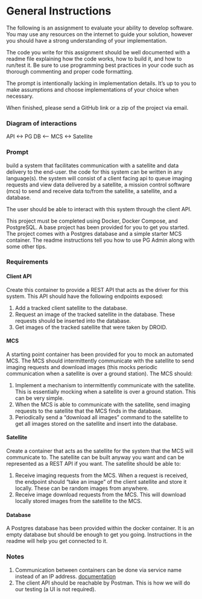 # General Instructions

The following is an assignment to evaluate your ability to develop software. You may use any resources on the internet to guide your solution, however you should have a strong understanding of your implementation.

The code you write for this assignment should be well documented with a readme file explaining how the code works, how to build it, and how to run/test it. Be sure to use programming best practices in your code such as thorough commenting and proper code formatting.

The prompt is intentionally lacking in implementation details. It’s up to you to make assumptions and choose implementations of your choice when necessary.

When finished, please send a GitHub link or a zip of the project via email.

### Diagram of interactions

API <-> PG DB <-- MCS <-> Satellite

### Prompt

build a system that facilitates communication with a satellite and data delivery to the end-user. the code for this system can be written in any language(s). the system will consist of a client facing api to queue imaging requests and view data delivered by a satellite, a mission control software (mcs) to send and receive data to/from the satellite, a satellite, and a database.

The user should be able to interact with this system through the client API.

This project must be completed using Docker, Docker Compose, and PostgreSQL. A base project has been provided for you to get you started. The project comes with a Postgres database and a simple starter MCS container. The readme instructions tell you how to use PG Admin along with some other tips.

### Requirements

#### Client API

Create this container to provide a REST API that acts as the driver for this system. This API should have the following endpoints exposed:

1. Add a tracked client satellite to the database.
2. Request an image of the tracked satellite in the database. These requests should be inserted into the database.
3. Get images of the tracked satellite that were taken by DROID.

#### MCS 

A starting point container has been provided for you to mock an automated MCS. The MCS should intermittently communicate with the satellite to send imaging requests and download images (this mocks periodic communication when a satellite is over a ground station). The MCS should:

1. Implement a mechanism to intermittently communicate with the satellite. This is essentially mocking when a satellite is over a ground station. This can be very simple.
2. When the MCS is able to communicate with the satellite, send imaging requests to the satellite that the MCS finds in the database.
3. Periodically send a “download all images” command to the satellite to get all images stored on the satellite and insert into the database.

#### Satellite

Create a container that acts as the satellite for the system that the MCS will communicate to. The satellite can be built anyway you want and can be represented as a REST API if you want. The satellite should be able to:

1. Receive imaging requests from the MCS. When a request is received, the endpoint should “take an image” of the client satellite and store it locally. These can be random images from anywhere.
2. Receive image download requests from the MCS. This will download locally stored images from the satellite to the MCS.

#### Database

A Postgres database has been provided within the docker container. It is an empty database but should be enough to get you going. Instructions in the readme will help you get connected to it.

### Notes

1. Communication between containers can be done via service name instead of an IP address. [documentation](https://docs.docker.com/compose/networking/#link-containers)
2. The client API should be reachable by Postman. This is how we will do our testing (a UI is not required).
